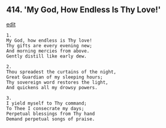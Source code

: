 
## 414.  'My God, How Endless Is Thy Love!'
[edit](https://docs.google.com/document/d/1b-zFNB7hwcXtR8zhCuhaATZZdwE6JxV6/edit?mode=html)



    1.
    My God, how endless is Thy love! 
    Thy gifts are every evening new; 
    And morning mercies from above. 
    Gently distill like early dew. 

    2.
    Thou spreadest the curtains of the night, 
    Great Guardian of my sleeping hours; 
    Thy sovereign word restores the light, 
    And quickens all my drowsy powers. 

    3.
    I yield myself to Thy command; 
    To Thee I consecrate my days; 
    Perpetual blessings from Thy hand 
    Demand perpetual songs of praise.
